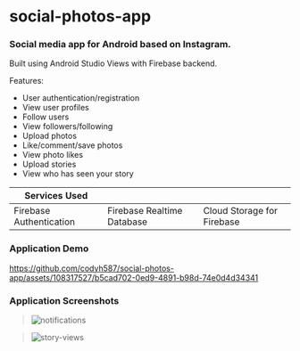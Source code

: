 # social-photos-app

### Social media app for Android based on Instagram.

Built using Android Studio Views with Firebase backend.

Features:
* User authentication/registration
* View user profiles
* Follow users
* View followers/following
* Upload photos
* Like/comment/save photos
* View photo likes
* Upload stories
* View who has seen your story

| Services Used | &nbsp; | &nbsp; |
| --- | --- | --- |
| Firebase Authentication | Firebase Realtime Database | Cloud Storage for Firebase |

### Application Demo
https://github.com/codyh587/social-photos-app/assets/108317527/b5cad702-0ed9-4891-b98d-74e0d4d34341

### Application Screenshots

> ![notifications](https://github.com/codyh587/social-photos-app/assets/108317527/890908e4-cf56-449e-b49f-d6c5f1bffeb9)

> ![story-views](https://github.com/codyh587/social-photos-app/assets/108317527/94299837-20f9-4cdc-bfdc-eec96e4bb77f)
